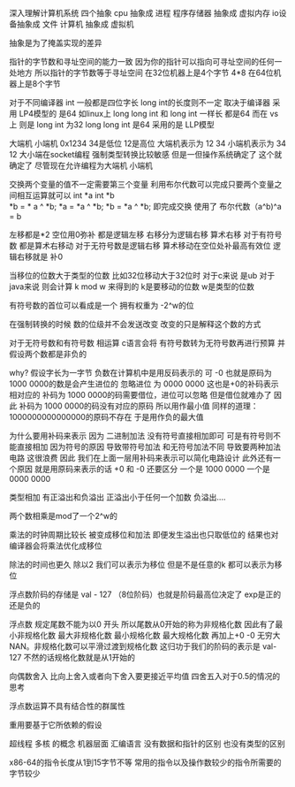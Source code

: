深入理解计算机系统
四个抽象
cpu 抽象成 进程
程序存储器 抽象成 虚拟内存
io设备抽象成 文件
计算机 抽象成 虚拟机

抽象是为了掩盖实现的差异

指针的字节数和寻址空间的能力一致 因为你的指针可以指向可寻址空间的任何一处地方 所以指针的字节数等于寻址空间 在32位机器上是4个字节 4*8 在64位机器上是8个字节

对于不同编译器 int 一般都是四位字长 long int的长度则不一定 取决于编译器 采用 LP4模型的 是64 如linux上 long long int 和 long int 一样长 都是64 而在 vs 上 则是 long int 为32  long long int 是64 采用的是 LLP模型

大端机  小端机  0x1234  34是低位 12是高位 
大端机表示为 12 34
小端机表示为 34 12
大小端在socket编程 强制类型转换比较敏感 但是一但操作系统确定了 这个就确定了 尽管现在允许编程为大端机 小端机

交换两个变量的值不一定需要第三个变量 利用布尔代数可以完成只要两个变量之间相互运算就可以
int *a int *b  
*b = * a ^  *b;
*a = *a ^ *b;
*b = *a ^ *b;
即完成交换 使用了 布尔代数（a^b)^a = b

 左移都是*2 空位用0弥补 都是逻辑左移 
右移分为逻辑右移  算术右移 对于有符号数 都是算术右移动 对于无符号数是逻辑右移 算术移动在空位处补最高有效位  逻辑右移就是 补0

当移位的位数大于类型的位数 比如32位移动大于32位时 对于c来说 是ub 对于java来说 则会计算 k mod w 来得到的 k是要移动的位数 w是类型的位数

有符号数的首位可以看成是一个 拥有权重为 -2^w的位



在强制转换的时候 数的位级并不会发送改变 改变的只是解释这个数的方式

对于无符号数和有符号数 相运算 c语言会将 有符号数转为无符号数再进行预算 并假设两个数都是非负的


why?
假设字长为一字节
负数在计算机中是用反码表示的 可 -0 也就是原码为 1000 0000的数是会产生进位的 忽略进位 为 0000 0000 这也是+0的补码表示 相对应的 补码为 1000 0000的码需要借位，进位可以忽略 但是借位就难办了 因此 补码为 1000 0000的码没有对应的原码 所以用作最小值 同样的道理：
1000000000000000的原码不存在 于是用作负的最大值

为什么要用补码来表示 因为 二进制加法 没有符号直接相加即可 可是有符号则不能直接相加 因为符号的原因 导致带符号加法 和无符号加法不同 导致要两种加法电路 这很浪费 因此 我们在上面一层用补码来表示可以简化电路设计
此外还有一个原因 就是用原码来表示的话 +0 和 -0 还要区分 一个是 1000 0000 一个是 0000 0000

类型相加 有正溢出和负溢出 正溢出小于任何一个加数 负溢出....

两个数相乘是mod了一个2^w的

乘法的时钟周期比较长 被变成移位和加法 即便发生溢出也只取低位的 结果也对 编译器会将乘法优化成移位

除法的时间也更久 除以2 我们可以表示为移位 但是不是任意的k 都可以表示为移位

浮点数阶码的存储是 val - 127 （8位阶码）也就是阶码最高位决定了 exp是正的还是负的

浮点数 规定尾数不能为以0 开头 所以尾数从0开始的称为非规格化数 因此有了最小非规格化数 最大非规格化数 最小规格化数 最大规格化数 再加上+0 -0 无穷大 NAN。非规格化数可以平滑过渡到规格化数 这归功于我们的阶码的表示是 val-127 不然的话规格化数就是从1开始的

向偶数舍入 比向上舍入或者向下舍入要更接近平均值
四舍五入对于0.5的情况的思考

浮点数运算不具有结合性的群属性

重用要基于它所依赖的假设

超线程 多核 的概念
机器层面 汇编语言 没有数据和指针的区别 也没有类型的区别

x86-64的指令长度从1到15字节不等 常用的指令以及操作数较少的指令所需要的字节较少

 